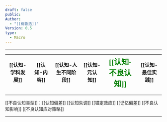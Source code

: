 ```yaml
---
draft: false
public: 
Author:
  - "[[梅鲁浩]]"
Version: 0.5
type:
  - Macro
---
```

---

| [[认知-学科发展]] | [[认知-内容]] | [[认知-人生不同阶段]] | [[认知-元认知]] | <font face="黑体" color=green size=5>[[认知-不良认知]]</font> | [[认知-最佳实践]] |
| ---------- | -------- | ----------- | ------- | -------------------------------------------------- | ----------- |

---
[[不良认知类型]]：[[认知偏差]] [[认知失调]] [[锚定效应]] [[记忆偏差]]
[[不良认知影响]]
[[不良认知应对策略]]

---

